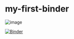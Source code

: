 # my-first-binder
![image](https://github.com/Akhil-Karnati/my-first-binder/assets/139308865/45c58599-e966-4bdb-a80b-0ac34d96625d)

[![Binder](https://mybinder.org/badge_logo.svg)](https://mybinder.org/v2/gh/Akhil-Karnati/my-first-binder.git/HEAD)

